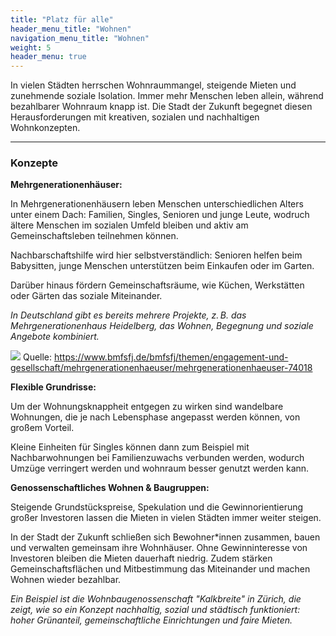 ```yaml
---
title: "Platz für alle"
header_menu_title: "Wohnen"
navigation_menu_title: "Wohnen"
weight: 5
header_menu: true
---
```


In vielen Städten herrschen Wohnraummangel, steigende Mieten und zunehmende soziale Isolation. Immer mehr Menschen leben allein, während bezahlbarer Wohnraum knapp ist. Die Stadt der Zukunft begegnet diesen Herausforderungen mit kreativen, sozialen und nachhaltigen Wohnkonzepten.

---

### Konzepte

**Mehrgenerationenhäuser:**

In Mehrgenerationenhäusern leben Menschen unterschiedlichen Alters unter einem Dach: Familien, Singles, Senioren und junge Leute, wodruch ältere Menschen im sozialen Umfeld bleiben und aktiv am Gemeinschaftsleben teilnehmen können.

Nachbarschaftshilfe wird hier selbstverständlich: Senioren helfen beim Babysitten, junge Menschen unterstützen beim Einkaufen oder im Garten.

Darüber hinaus fördern Gemeinschaftsräume, wie Küchen, Werkstätten oder Gärten das soziale Miteinander.

*In Deutschland gibt es bereits mehrere Projekte, z. B. das Mehrgenerationenhaus Heidelberg, das Wohnen, Begegnung und soziale Angebote kombiniert.*

![](/images/mehrgenerationenhaus.jpg)
Quelle: https://www.bmfsfj.de/bmfsfj/themen/engagement-und-gesellschaft/mehrgenerationenhaeuser/mehrgenerationenhaeuser-74018

**Flexible Grundrisse:**

Um der Wohnungsknappheit entgegen zu wirken sind wandelbare Wohnungen, die je nach Lebensphase angepasst werden können, von großem Vorteil.

Kleine Einheiten für Singles können dann zum Beispiel mit Nachbarwohnungen bei Familienzuwachs verbunden werden, wodurch Umzüge verringert werden und wohnraum besser genutzt werden kann.

**Genossenschaftliches Wohnen & Baugruppen:**

Steigende Grundstückspreise, Spekulation und die Gewinnorientierung großer Investoren lassen die Mieten in vielen Städten immer weiter steigen.

In der Stadt der Zukunft schließen sich Bewohner*innen zusammen, bauen und verwalten gemeinsam ihre Wohnhäuser.
Ohne Gewinninteresse von Investoren bleiben die Mieten dauerhaft niedrig.
Zudem stärken Gemeinschaftsflächen und Mitbestimmung das Miteinander und machen Wohnen wieder bezahlbar.

*Ein Beispiel ist die Wohnbaugenossenschaft "Kalkbreite" in Zürich, die zeigt, wie so ein Konzept nachhaltig, sozial und städtisch funktioniert: hoher Grünanteil, gemeinschaftliche Einrichtungen und faire Mieten.*




